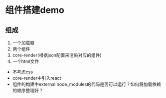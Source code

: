 # 组件搭建demo


## 组成

1. 一个加载器
2. 两个组件
3. core-render(根据json配置来渲染对应的组件)
4. 一个html文件

- 不考虑css
- core-render中引入react
- 组件的构建中external node_modules的代码是否可以运行？如何将加载依赖的顺序整理好？
